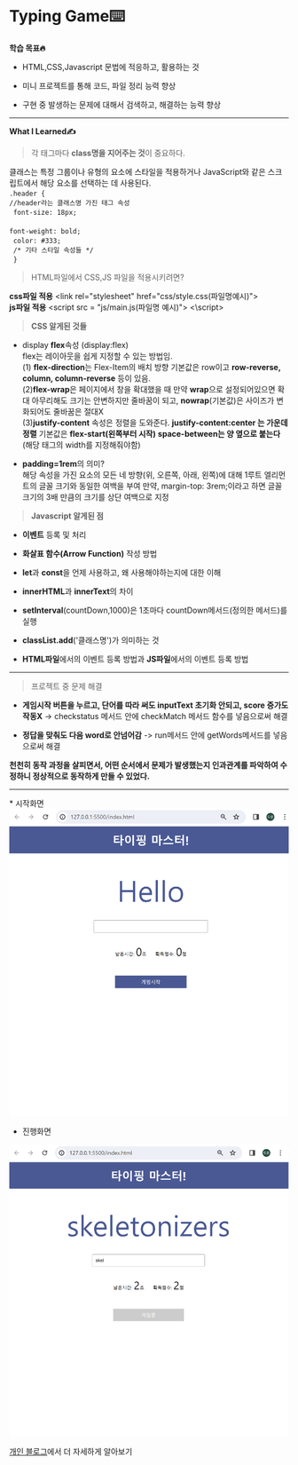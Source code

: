 # Typing Game⌨️

<strong>학습 목표🔥</strong><br>

* HTML,CSS,Javascript 문법에 적응하고, 활용하는 것

* 미니 프로젝트를 통해 코드, 파일 
정리 능력 향상

* 구현 중 발생하는 문제에 대해서 검색하고, 해결하는 능력 향상

---
<strong>What I Learned✍️</strong><br>

>각 태그마다 **class명을 지어주는 것**이 중요하다.

클래스는 특정 그룹이나 유형의 요소에 스타일을 적용하거나 JavaScript와 같은 스크립트에서 해당 요소를 선택하는 데 사용된다.
<code>
<br>.header { //header라는 클래스명 가진 태그 속성<br>
    font-size: 18px;<br>
    font-weight: bold;<br>
    color: #333;<br>
    /* 기타 스타일 속성들 */ <br>
}
</code>

>HTML파일에서 CSS,JS 파일을 적용시키려면?

**css파일 적용** <link rel="stylesheet" href="css/style.css(파일명예시)"\> <br>
**js파일 적용** <script src = "js/main.js(파일명 예시)"\> <\script\>

> <strong>CSS 알게된 것들</strong>

<p>

* display **flex**속성 (display:flex)<br>
flex는 레이아웃을 쉽게 지정할 수 있는 방법임.<br>
(1) **flex-direction**는 Flex-Item의 배치 방향 기본값은 row이고 **row-reverse, column, column-reverse** 등이 있음.<br>
(2)**flex-wrap**은 페이지에서 창을 확대했을 때 만약 **wrap**으로 설정되어있으면 확대 아무리해도 크기는 안변하지만 줄바꿈이 되고, **nowrap**(기본값)은 사이즈가 변화되어도 줄바꿈은 절대X <br>
(3)**justify-content** 속성은 정렬을 도와준다. **justify-content:center 는 가운데 정렬**
기본값은 **flex-start(왼쪽부터 시작)** **space-between는 양 옆으로 붙는다**(해당 태그의 width를 지정해줘야함)
</p>
<p>

* **padding=1rem**의 의미? <br>
해당 속성을 가진 요소의 모든 네 방향(위, 오른쪽, 아래, 왼쪽)에 대해 1루트 엘리먼트의 글꼴 크기와 동일한 여백을 부여
만약,  margin-top: 3rem;이라고 하면 글꼴 크기의 3배 만큼의 크기를 상단 여백으로 지정
</p>

><strong>Javascript 알게된 점</strong>

* **이벤트** 등록 및 처리<br>
* **화살표 함수(Arrow Function)** 작성 방법
* **let**과 **const**을 언제 사용하고, 왜 사용해야하는지에 대한 이해
* **innerHTML**과 **innerText**의 차이
* **setInterval**(countDown,1000)은 1초마다 countDown메서드(정의한 메서드)를 실행
* **classList.add**('클래스명')가 의미하는 것

* **HTML파일**에서의 이벤트 등록 방법과 **JS파일**에서의 이벤트 등록 방법

---

>프로젝트 중 문제 해결

* **게임시작 버튼을 누르고, 단어를 따라 써도 inputText 초기화 안되고, score 증가도 작동X**
-> checkstatus 메서드 안에 checkMatch 메서드 함수를 넣음으로써 해결

* **정답을 맞춰도 다음 word로 안넘어감**
-> run메서드 안에 getWords메서드를 넣음으로써 해결

<strong> 천천히 동작 과정을 살피면서, 어떤 순서에서 문제가 발생했는지 인과관계를 파악하여 수정하니 정상적으로 동작하게 만들 수 있었다. </strong>

---

<p>* 시작화면

<img src="TypingGameIntro.png">

* 진행화면

<img src="TypingGame2.png"> </p>

<a href="https://velog.io/@dovelop/series/WEB">개인 블로그</a>에서 더 자세하게 알아보기
